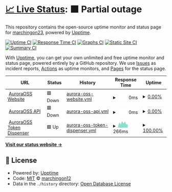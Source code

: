 # [📈 Live Status](https://marchingon23.github.io/status-page): <!--live status--> **🟧 Partial outage**

This repository contains the open-source uptime monitor and status page for [marchingon23](https://marchingon23.github.io/status-page), powered by [Upptime](https://github.com/upptime/upptime).

[![Uptime CI](https://github.com/marchingon23/status-page/workflows/Uptime%20CI/badge.svg)](https://github.com/marchingon23/status-page/actions?query=workflow%3A%22Uptime+CI%22)
[![Response Time CI](https://github.com/marchingon23/status-page/workflows/Response%20Time%20CI/badge.svg)](https://github.com/marchingon23/status-page/actions?query=workflow%3A%22Response+Time+CI%22)
[![Graphs CI](https://github.com/marchingon23/status-page/workflows/Graphs%20CI/badge.svg)](https://github.com/marchingon23/status-page/actions?query=workflow%3A%22Graphs+CI%22)
[![Static Site CI](https://github.com/marchingon23/status-page/workflows/Static%20Site%20CI/badge.svg)](https://github.com/marchingon23/status-page/actions?query=workflow%3A%22Static+Site+CI%22)
[![Summary CI](https://github.com/marchingon23/status-page/workflows/Summary%20CI/badge.svg)](https://github.com/marchingon23/status-page/actions?query=workflow%3A%22Summary+CI%22)

With [Upptime](https://upptime.js.org), you can get your own unlimited and free uptime monitor and status page, powered entirely by a GitHub repository. We use [Issues](https://github.com/marchingon23/status-page/issues) as incident reports, [Actions](https://github.com/marchingon23/status-page/actions) as uptime monitors, and [Pages](https://marchingon23.github.io/status-page) for the status page.

<!--start: status pages-->
<!-- This summary is generated by Upptime (https://github.com/upptime/upptime) -->
<!-- Do not edit this manually, your changes will be overwritten -->
<!-- prettier-ignore -->
| URL | Status | History | Response Time | Uptime |
| --- | ------ | ------- | ------------- | ------ |
| <img alt="" src="https://auroraoss.com/favicon.ico" height="13"> [AuroraOSS Website](https://auroraoss.com) | 🟥 Down | [aurora-oss-website.yml](https://github.com/marchingon12/status-page/commits/HEAD/history/aurora-oss-website.yml) | <details><summary><img alt="Response time graph" src="./graphs/aurora-oss-website/response-time-week.png" height="20"> 0ms</summary><br><a href="https://marchingon12.github.io/status-page/history/aurora-oss-website"><img alt="Response time 546" src="https://img.shields.io/endpoint?url=https%3A%2F%2Fraw.githubusercontent.com%2Fmarchingon12%2Fstatus-page%2FHEAD%2Fapi%2Faurora-oss-website%2Fresponse-time.json"></a><br><a href="https://marchingon12.github.io/status-page/history/aurora-oss-website"><img alt="24-hour response time 0" src="https://img.shields.io/endpoint?url=https%3A%2F%2Fraw.githubusercontent.com%2Fmarchingon12%2Fstatus-page%2FHEAD%2Fapi%2Faurora-oss-website%2Fresponse-time-day.json"></a><br><a href="https://marchingon12.github.io/status-page/history/aurora-oss-website"><img alt="7-day response time 0" src="https://img.shields.io/endpoint?url=https%3A%2F%2Fraw.githubusercontent.com%2Fmarchingon12%2Fstatus-page%2FHEAD%2Fapi%2Faurora-oss-website%2Fresponse-time-week.json"></a><br><a href="https://marchingon12.github.io/status-page/history/aurora-oss-website"><img alt="30-day response time 0" src="https://img.shields.io/endpoint?url=https%3A%2F%2Fraw.githubusercontent.com%2Fmarchingon12%2Fstatus-page%2FHEAD%2Fapi%2Faurora-oss-website%2Fresponse-time-month.json"></a><br><a href="https://marchingon12.github.io/status-page/history/aurora-oss-website"><img alt="1-year response time 546" src="https://img.shields.io/endpoint?url=https%3A%2F%2Fraw.githubusercontent.com%2Fmarchingon12%2Fstatus-page%2FHEAD%2Fapi%2Faurora-oss-website%2Fresponse-time-year.json"></a></details> | <details><summary><a href="https://marchingon12.github.io/status-page/history/aurora-oss-website">0.00%</a></summary><a href="https://marchingon12.github.io/status-page/history/aurora-oss-website"><img alt="All-time uptime 57.42%" src="https://img.shields.io/endpoint?url=https%3A%2F%2Fraw.githubusercontent.com%2Fmarchingon12%2Fstatus-page%2FHEAD%2Fapi%2Faurora-oss-website%2Fuptime.json"></a><br><a href="https://marchingon12.github.io/status-page/history/aurora-oss-website"><img alt="24-hour uptime 0.00%" src="https://img.shields.io/endpoint?url=https%3A%2F%2Fraw.githubusercontent.com%2Fmarchingon12%2Fstatus-page%2FHEAD%2Fapi%2Faurora-oss-website%2Fuptime-day.json"></a><br><a href="https://marchingon12.github.io/status-page/history/aurora-oss-website"><img alt="7-day uptime 0.00%" src="https://img.shields.io/endpoint?url=https%3A%2F%2Fraw.githubusercontent.com%2Fmarchingon12%2Fstatus-page%2FHEAD%2Fapi%2Faurora-oss-website%2Fuptime-week.json"></a><br><a href="https://marchingon12.github.io/status-page/history/aurora-oss-website"><img alt="30-day uptime 0.00%" src="https://img.shields.io/endpoint?url=https%3A%2F%2Fraw.githubusercontent.com%2Fmarchingon12%2Fstatus-page%2FHEAD%2Fapi%2Faurora-oss-website%2Fuptime-month.json"></a><br><a href="https://marchingon12.github.io/status-page/history/aurora-oss-website"><img alt="1-year uptime 57.42%" src="https://img.shields.io/endpoint?url=https%3A%2F%2Fraw.githubusercontent.com%2Fmarchingon12%2Fstatus-page%2FHEAD%2Fapi%2Faurora-oss-website%2Fuptime-year.json"></a></details>
| <img alt="" src="https://favicons.githubusercontent.com/auroraoss.com" height="13"> [AuroraOSS API](https://auroraoss.com/api/) | 🟥 Down | [aurora-oss-api.yml](https://github.com/marchingon12/status-page/commits/HEAD/history/aurora-oss-api.yml) | <details><summary><img alt="Response time graph" src="./graphs/aurora-oss-api/response-time-week.png" height="20"> 0ms</summary><br><a href="https://marchingon12.github.io/status-page/history/aurora-oss-api"><img alt="Response time 544" src="https://img.shields.io/endpoint?url=https%3A%2F%2Fraw.githubusercontent.com%2Fmarchingon12%2Fstatus-page%2FHEAD%2Fapi%2Faurora-oss-api%2Fresponse-time.json"></a><br><a href="https://marchingon12.github.io/status-page/history/aurora-oss-api"><img alt="24-hour response time 0" src="https://img.shields.io/endpoint?url=https%3A%2F%2Fraw.githubusercontent.com%2Fmarchingon12%2Fstatus-page%2FHEAD%2Fapi%2Faurora-oss-api%2Fresponse-time-day.json"></a><br><a href="https://marchingon12.github.io/status-page/history/aurora-oss-api"><img alt="7-day response time 0" src="https://img.shields.io/endpoint?url=https%3A%2F%2Fraw.githubusercontent.com%2Fmarchingon12%2Fstatus-page%2FHEAD%2Fapi%2Faurora-oss-api%2Fresponse-time-week.json"></a><br><a href="https://marchingon12.github.io/status-page/history/aurora-oss-api"><img alt="30-day response time 0" src="https://img.shields.io/endpoint?url=https%3A%2F%2Fraw.githubusercontent.com%2Fmarchingon12%2Fstatus-page%2FHEAD%2Fapi%2Faurora-oss-api%2Fresponse-time-month.json"></a><br><a href="https://marchingon12.github.io/status-page/history/aurora-oss-api"><img alt="1-year response time 544" src="https://img.shields.io/endpoint?url=https%3A%2F%2Fraw.githubusercontent.com%2Fmarchingon12%2Fstatus-page%2FHEAD%2Fapi%2Faurora-oss-api%2Fresponse-time-year.json"></a></details> | <details><summary><a href="https://marchingon12.github.io/status-page/history/aurora-oss-api">0.00%</a></summary><a href="https://marchingon12.github.io/status-page/history/aurora-oss-api"><img alt="All-time uptime 26.54%" src="https://img.shields.io/endpoint?url=https%3A%2F%2Fraw.githubusercontent.com%2Fmarchingon12%2Fstatus-page%2FHEAD%2Fapi%2Faurora-oss-api%2Fuptime.json"></a><br><a href="https://marchingon12.github.io/status-page/history/aurora-oss-api"><img alt="24-hour uptime 0.00%" src="https://img.shields.io/endpoint?url=https%3A%2F%2Fraw.githubusercontent.com%2Fmarchingon12%2Fstatus-page%2FHEAD%2Fapi%2Faurora-oss-api%2Fuptime-day.json"></a><br><a href="https://marchingon12.github.io/status-page/history/aurora-oss-api"><img alt="7-day uptime 0.00%" src="https://img.shields.io/endpoint?url=https%3A%2F%2Fraw.githubusercontent.com%2Fmarchingon12%2Fstatus-page%2FHEAD%2Fapi%2Faurora-oss-api%2Fuptime-week.json"></a><br><a href="https://marchingon12.github.io/status-page/history/aurora-oss-api"><img alt="30-day uptime 0.00%" src="https://img.shields.io/endpoint?url=https%3A%2F%2Fraw.githubusercontent.com%2Fmarchingon12%2Fstatus-page%2FHEAD%2Fapi%2Faurora-oss-api%2Fuptime-month.json"></a><br><a href="https://marchingon12.github.io/status-page/history/aurora-oss-api"><img alt="1-year uptime 26.54%" src="https://img.shields.io/endpoint?url=https%3A%2F%2Fraw.githubusercontent.com%2Fmarchingon12%2Fstatus-page%2FHEAD%2Fapi%2Faurora-oss-api%2Fuptime-year.json"></a></details>
| <img alt="" src="https://favicons.githubusercontent.com/goolag.store" height="13"> [AuroraOSS Token Dispenser](http://goolag.store:1337/api/status) | 🟩 Up | [aurora-oss-token-dispenser.yml](https://github.com/marchingon12/status-page/commits/HEAD/history/aurora-oss-token-dispenser.yml) | <details><summary><img alt="Response time graph" src="./graphs/aurora-oss-token-dispenser/response-time-week.png" height="20"> 266ms</summary><br><a href="https://marchingon12.github.io/status-page/history/aurora-oss-token-dispenser"><img alt="Response time 461" src="https://img.shields.io/endpoint?url=https%3A%2F%2Fraw.githubusercontent.com%2Fmarchingon12%2Fstatus-page%2FHEAD%2Fapi%2Faurora-oss-token-dispenser%2Fresponse-time.json"></a><br><a href="https://marchingon12.github.io/status-page/history/aurora-oss-token-dispenser"><img alt="24-hour response time 206" src="https://img.shields.io/endpoint?url=https%3A%2F%2Fraw.githubusercontent.com%2Fmarchingon12%2Fstatus-page%2FHEAD%2Fapi%2Faurora-oss-token-dispenser%2Fresponse-time-day.json"></a><br><a href="https://marchingon12.github.io/status-page/history/aurora-oss-token-dispenser"><img alt="7-day response time 266" src="https://img.shields.io/endpoint?url=https%3A%2F%2Fraw.githubusercontent.com%2Fmarchingon12%2Fstatus-page%2FHEAD%2Fapi%2Faurora-oss-token-dispenser%2Fresponse-time-week.json"></a><br><a href="https://marchingon12.github.io/status-page/history/aurora-oss-token-dispenser"><img alt="30-day response time 283" src="https://img.shields.io/endpoint?url=https%3A%2F%2Fraw.githubusercontent.com%2Fmarchingon12%2Fstatus-page%2FHEAD%2Fapi%2Faurora-oss-token-dispenser%2Fresponse-time-month.json"></a><br><a href="https://marchingon12.github.io/status-page/history/aurora-oss-token-dispenser"><img alt="1-year response time 461" src="https://img.shields.io/endpoint?url=https%3A%2F%2Fraw.githubusercontent.com%2Fmarchingon12%2Fstatus-page%2FHEAD%2Fapi%2Faurora-oss-token-dispenser%2Fresponse-time-year.json"></a></details> | <details><summary><a href="https://marchingon12.github.io/status-page/history/aurora-oss-token-dispenser">100.00%</a></summary><a href="https://marchingon12.github.io/status-page/history/aurora-oss-token-dispenser"><img alt="All-time uptime 99.27%" src="https://img.shields.io/endpoint?url=https%3A%2F%2Fraw.githubusercontent.com%2Fmarchingon12%2Fstatus-page%2FHEAD%2Fapi%2Faurora-oss-token-dispenser%2Fuptime.json"></a><br><a href="https://marchingon12.github.io/status-page/history/aurora-oss-token-dispenser"><img alt="24-hour uptime 100.00%" src="https://img.shields.io/endpoint?url=https%3A%2F%2Fraw.githubusercontent.com%2Fmarchingon12%2Fstatus-page%2FHEAD%2Fapi%2Faurora-oss-token-dispenser%2Fuptime-day.json"></a><br><a href="https://marchingon12.github.io/status-page/history/aurora-oss-token-dispenser"><img alt="7-day uptime 100.00%" src="https://img.shields.io/endpoint?url=https%3A%2F%2Fraw.githubusercontent.com%2Fmarchingon12%2Fstatus-page%2FHEAD%2Fapi%2Faurora-oss-token-dispenser%2Fuptime-week.json"></a><br><a href="https://marchingon12.github.io/status-page/history/aurora-oss-token-dispenser"><img alt="30-day uptime 99.81%" src="https://img.shields.io/endpoint?url=https%3A%2F%2Fraw.githubusercontent.com%2Fmarchingon12%2Fstatus-page%2FHEAD%2Fapi%2Faurora-oss-token-dispenser%2Fuptime-month.json"></a><br><a href="https://marchingon12.github.io/status-page/history/aurora-oss-token-dispenser"><img alt="1-year uptime 99.27%" src="https://img.shields.io/endpoint?url=https%3A%2F%2Fraw.githubusercontent.com%2Fmarchingon12%2Fstatus-page%2FHEAD%2Fapi%2Faurora-oss-token-dispenser%2Fuptime-year.json"></a></details>

<!--end: status pages-->

[**Visit our status website →**](https://marchingon23.github.io/status-page)

## 📄 License

- Powered by: [Upptime](https://github.com/upptime/upptime)
- Code: [MIT](./LICENSE) © [marchingon12](https://marchingon23.github.io/status-page)
- Data in the `./history` directory: [Open Database License](https://opendatacommons.org/licenses/odbl/1-0/)
